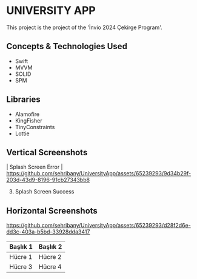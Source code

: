 # UNIVERSITY APP

This project is the project of the 'İnvio 2024 Çekirge Program'.

## Concepts & Technologies Used
- Swift
- MVVM
- SOLID
- SPM

## Libraries
- Alamofire
- KingFisher
- TinyConstraints
- Lottie

## Vertical Screenshots
| Splash Screen Error |
https://github.com/sehribany/UniversityApp/assets/65239293/9d34b29f-203d-43d9-8196-91cb27343bb8


3. Splash Screen Success

## Horizontal Screenshots

https://github.com/sehribany/UniversityApp/assets/65239293/d28f2d6e-dd3c-403a-b5bd-33928dda3417



| Başlık 1 | Başlık 2 |
| - | - |
| Hücre 1 | Hücre 2 |
| Hücre 3 | Hücre 4 |
